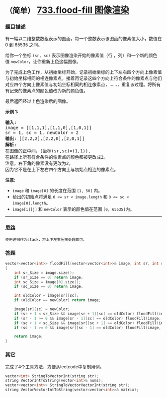 # `（简单）` [733.flood-fill 图像渲染](https://leetcode-cn.com/problems/flood-fill/)

### 题目描述
<p>有一幅以二维整数数组表示的图画，每一个整数表示该图画的像素值大小，数值在 0 到 65535 之间。</p>

<p>给你一个坐标&nbsp;<code>(sr, sc)</code>&nbsp;表示图像渲染开始的像素值（行 ，列）和一个新的颜色值&nbsp;<code>newColor</code>，让你重新上色这幅图像。</p>

<p>为了完成上色工作，从初始坐标开始，记录初始坐标的上下左右四个方向上像素值与初始坐标相同的相连像素点，接着再记录这四个方向上符合条件的像素点与他们对应四个方向上像素值与初始坐标相同的相连像素点，……，重复该过程。将所有有记录的像素点的颜色值改为新的颜色值。</p>

<p>最后返回经过上色渲染后的图像。</p>

<p><strong>示例 1:</strong></p>

<pre><strong>输入:</strong> 
image = [[1,1,1],[1,1,0],[1,0,1]]
sr = 1, sc = 1, newColor = 2
<strong>输出:</strong> [[2,2,2],[2,2,0],[2,0,1]]
<strong>解析:</strong> 
在图像的正中间，(坐标(sr,sc)=(1,1)),
在路径上所有符合条件的像素点的颜色都被更改成2。
注意，右下角的像素没有更改为2，
因为它不是在上下左右四个方向上与初始点相连的像素点。
</pre>

<p><strong>注意:</strong></p>

<ul>
	<li><code>image</code> 和&nbsp;<code>image[0]</code>&nbsp;的长度在范围&nbsp;<code>[1, 50]</code> 内。</li>
	<li>给出的初始点将满足&nbsp;<code>0 &lt;= sr &lt; image.length</code> 和&nbsp;<code>0 &lt;= sc &lt; image[0].length</code>。</li>
	<li><code>image[i][j]</code> 和&nbsp;<code>newColor</code>&nbsp;表示的颜色值在范围&nbsp;<code>[0, 65535]</code>内。</li>
</ul>


---
### 思路
```
使用递归作为stack，将上下左右压栈处理即可。
```

### 答题
``` C++
vector<vector<int>> floodFill(vector<vector<int>>& image, int sr, int sc, int newColor)
{
	int sr_Size = image.size();
	if (sr_Size == 0) return image;
	int sc_Size = image[0].size();
	if (sc_Size == 0) return image;

	int oldColor = image[sr][sc];
	if (oldColor == newColor) return image;

	image[sr][sc] = newColor;
	if (sr + 1 < sr_Size && image[sr + 1][sc] == oldColor) floodFill(image, sr + 1, sc, newColor);
	if (sr - 1 >= 0 && image[sr - 1][sc] == oldColor) floodFill(image, sr - 1, sc, newColor);
	if (sc + 1 < sc_Size && image[sr][sc + 1] == oldColor) floodFill(image, sr, sc + 1, newColor);
	if (sc - 1 >= 0 && image[sr][sc - 1] == oldColor) floodFill(image, sr, sc - 1, newColor);

	return image;
}

```

### 其它
完成了4个工具方法，方便从leetcode中复制用例。  
``` C++
vector<int> StringToVectorInt(string str);
string VectorIntToString(vector<int>& nums);
vector<vector<int>> StringToVectorVectorInt(string str);
string VectorVectorIntToString(vector<vector<int>>& matrix);
```

